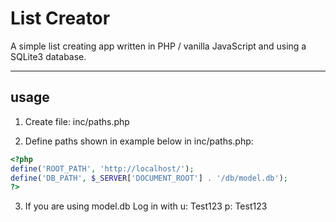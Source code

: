 # List Creator

A simple list creating app written in PHP / vanilla JavaScript and using a SQLite3 database.

----
## usage
1. Create file: inc/paths.php

2. Define paths shown in example below in inc/paths.php:
```php
<?php
define('ROOT_PATH', 'http://localhost/');
define('DB_PATH', $_SERVER['DOCUMENT_ROOT'] . '/db/model.db');
?>
```

3. If you are using model.db Log in with u: Test123 p: Test123
